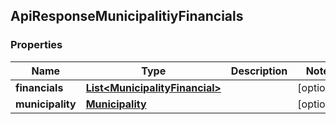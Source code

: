 
## ApiResponseMunicipalitiyFinancials

### Properties
Name | Type | Description | Notes
------------ | ------------- | ------------- | -------------
**financials** | [**List&lt;MunicipalityFinancial&gt;**](MunicipalityFinancial.md) |  |  [optional]
**municipality** | [**Municipality**](Municipality.md) |  |  [optional]



